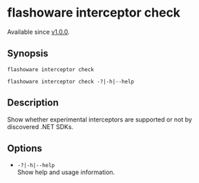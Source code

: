 # flashoware interceptor check

Available since [v1.0.0].

## Synopsis
```console
flashoware interceptor check

flashoware interceptor check -?|-h|--help
```

## Description

Show whether experimental interceptors are supported or not by discovered .NET SDKs.

## Options

- `-?|-h|--help`  
Show help and usage information.

[v1.0.0]: ../CHANGELOG.md#vNext
